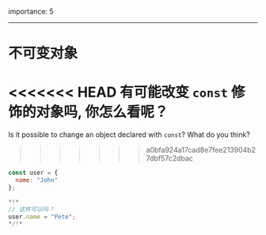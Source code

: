 importance: 5

---

# 不可变对象

<<<<<<< HEAD
有可能改变 `const` 修饰的对象吗, 你怎么看呢？
=======
Is it possible to change an object declared with `const`? What do you think?
>>>>>>> a0bfa924a17cad8e7fee213904b27dbf57c2dbac

```js
const user = {
  name: "John"
};

*!*
// 这样可以吗？
user.name = "Pete";
*/!*
```
